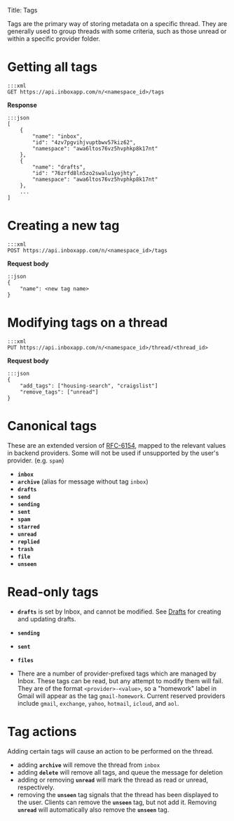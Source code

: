 Title: Tags

Tags are the primary way of storing metadata on a specific thread. They are generally used to group threads with some criteria, such as those unread or within a specific provider folder.

# Getting all tags

```
:::xml
GET https://api.inboxapp.com/n/<namespace_id>/tags
```

**Response**

```
:::json
[
    {
        "name": "inbox",
        "id": "4zv7pgvihjvuptbwv57kiz62",
        "namespace": "awa6ltos76vz5hvphkp8k17nt"
    },
    {
        "name": "drafts",
        "id": "76zrfd8ln5zo2swalu1yojhty",
        "namespace": "awa6ltos76vz5hvphkp8k17nt"
    },
    ...
]
```

# Creating a new tag

```
:::xml
POST https://api.inboxapp.com/n/<namespace_id>/tags
```

**Request body**

```
::json
{
    "name": <new tag name>
}
```

# Modifying tags on a thread

```
:::xml
PUT https://api.inboxapp.com/n/<namespace_id>/thread/<thread_id>
```

**Request body**

```
:::json
{
    "add_tags": ["housing-search", "craigslist"]
    "remove_tags": ["unread"]
}
```

# Canonical tags

These are an extended version of [RFC-6154](http://tools.ietf.org/html/rfc6154), mapped to the relevant values in backend providers. Some will not be used if unsupported by the user's provider. (e.g. `spam`)

* **`inbox`**
* **`archive`** (alias for message without tag `inbox`)
* **`drafts`**
* **`send`**
* **`sending`**
* **`sent`**
* **`spam`**
* **`starred`**
* **`unread`**
* **`replied`**
* **`trash`**
* **`file`**
* **`unseen`**


# Read-only tags

* **`drafts`** is set by Inbox, and cannot be modified. See [Drafts](#drafts) for creating and updating drafts.

* **`sending`**

* **`sent`**

* **`files`**

* There are a number of provider-prefixed tags which are managed by Inbox. These tags can be read, but any attempt to modify them will fail. They are of the format `<provider>-<value>`, so a "homework" label in Gmail will appear as the tag `gmail-homework`. Current reserved providers include `gmail`, `exchange`, `yahoo`, `hotmail`, `icloud`, and `aol`.


# Tag actions

Adding certain tags will cause an action to be performed on the thread.

* adding **`archive`** will remove the thread from `inbox`
* adding **`delete`** will remove all tags, and queue the message for deletion
* adding or removing **`unread`** will mark the thread as read or unread, respectively.
* removing the **`unseen`** tag signals that the thread has been displayed to the user. Clients can remove the **`unseen`** tag, but not add it. Removing **`unread`** will automatically also remove the **`unseen`** tag.
